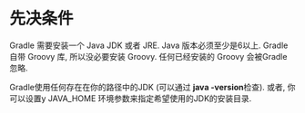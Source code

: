 # 先决条件

Gradle 需要安装一个 Java JDK 或者 JRE. Java 版本必须至少是6以上. Gradle 自带 Groovy 库, 所以没必要安装 Groovy. 任何已经安装的 Groovy 会被Gradle 忽略.

Gradle使用任何存在在你的路径中的JDK (可以通过 **java -version**检查). 或者, 你可以设置y JAVA_HOME 环境参数来指定希望使用的JDK的安装目录.
